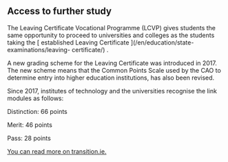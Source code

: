 ##  Access to further study

The Leaving Certificate Vocational Programme (LCVP) gives students the same
opportunity to proceed to universities and colleges as the students taking the
[ established Leaving Certificate ](/en/education/state-examinations/leaving-
certificate/) .

A new grading scheme for the Leaving Certificate was introduced in 2017. The
new scheme means that the Common Points Scale used by the CAO to determine
entry into higher education institutions, has also been revised.

Since 2017, institutes of technology and the universities recognise the link
modules as follows:

Distinction: 66 points

Merit: 46 points

Pass: 28 points

[ You can read more on transition.ie. ](http://www.transition.ie/)
